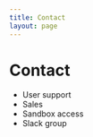 ```yaml
---
title: Contact
layout: page
---
```


# Contact

- User support
- Sales
- Sandbox access
- Slack group
